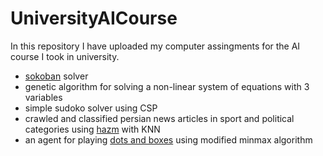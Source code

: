 # UniversityAICourse
In this repository I have uploaded my computer assingments for the AI course I took in university.
- [sokoban](https://en.wikipedia.org/wiki/Sokoban) solver
- genetic algorithm for solving a non-linear system of equations with 3 variables
- simple sudoko solver using CSP
- crawled and classified persian news articles in sport and political categories using [hazm](https://www.roshan-ai.ir/hazm/docs/)
  with KNN
- an agent for playing [dots and boxes](https://en.wikipedia.org/wiki/Dots_and_boxes) using modified minmax algorithm
